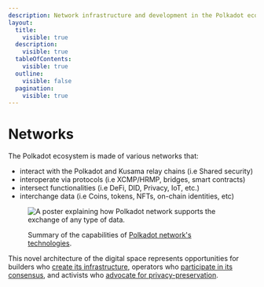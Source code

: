 ```yaml
---
description: Network infrastructure and development in the Polkadot ecosystem.
layout:
  title:
    visible: true
  description:
    visible: true
  tableOfContents:
    visible: true
  outline:
    visible: false
  pagination:
    visible: true
---
```


# Networks

The Polkadot ecosystem is made of various networks that:

* interact with the Polkadot and Kusama relay chains (i.e Shared security)
* interoperate via protocols (i.e XCMP/HRMP, bridges, smart contracts)&#x20;
* intersect functionalities (i.e DeFi, DID, Privacy, IoT, etc.)
* interchange data (i.e Coins, tokens, NFTs, on-chain identities, etc)

<figure><img src="../../../.gitbook/assets/R_NBuild.JPG" alt="A poster explaining how Polkadot network supports the exchange of any type of data."><figcaption><p>Summary of the capabilities of <a href="https://polkadot.network/technology/">Polkadot network's technologies</a>.</p></figcaption></figure>

This novel architecture of the digital space represents opportunities for builders who [create its infrastructure](infrastructure.md), operators who [participate in its consensus](participation.md), and activists who [advocate for privacy-preservation](privacy.md).

